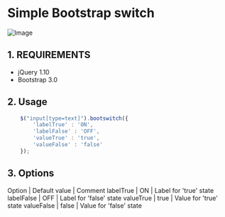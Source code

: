 # Simple Bootstrap switch

![Image](http://img11.hostingpics.net/pics/717861boot.png)

## 1. REQUIREMENTS
- jQuery 1.10
- Bootstrap 3.0

## 2. Usage
```javascript
	$("input[type=text]").bootswitch({
		'labelTrue' : 'ON',
		'labelFalse' : 'OFF',
		'valueTrue' : 'true',
		'valueFalse' : 'false'
	});	
```

## 3. Options

Option | Default value | Comment
labelTrue | ON | Label for 'true' state
labelFalse | OFF | Label for 'false' state
valueTrue | true | Value for 'true' state
valueFalse | false | Value for 'false' state